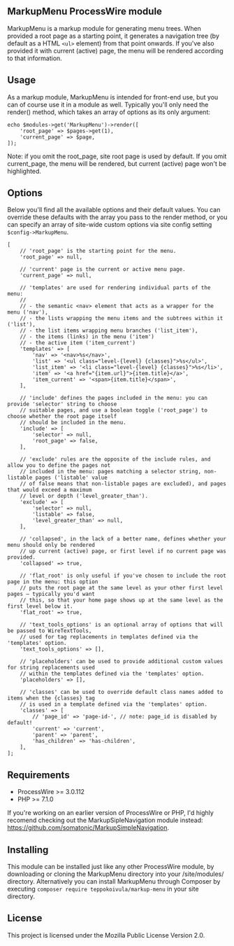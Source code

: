 MarkupMenu ProcessWire module
-----------------------------

MarkupMenu is a markup module for generating menu trees. When provided a root page as a starting point,
it generates a navigation tree (by default as a HTML `<ul>` element) from that point onwards. If you've
also provided it with current (active) page, the menu will be rendered according to that information.

## Usage

As a markup module, MarkupMenu is intended for front-end use, but you can of course use it in a module
as well. Typically you'll only need the render() method, which takes an array of options as its only
argument:

```
echo $modules->get('MarkupMenu')->render([
    'root_page' => $pages->get(1),
    'current_page' => $page,
]);
```

Note: if you omit the root_page, site root page is used by default. If you omit current_page, the menu
will be rendered, but current (active) page won't be highlighted.

## Options

Below you'll find all the available options and their default values. You can override these defaults
with the array you pass to the render method, or you can specify an array of site-wide custom options
via site config setting `$config->MarkupMenu`.

```
[
    // 'root_page' is the starting point for the menu.
    'root_page' => null,

    // 'current' page is the current or active menu page.
    'current_page' => null,

    // 'templates' are used for rendering individual parts of the menu:
    //
    // - the semantic <nav> element that acts as a wrapper for the menu ('nav'),
    // - the lists wrapping the menu items and the subtrees within it ('list'),
    // - the list items wrapping menu branches ('list_item'),
    // - the items (links) in the menu ('item')
    // - the active item ('item_current')
    'templates' => [
        'nav' => '<nav>%s</nav>',
        'list' => '<ul class="level-{level} {classes}">%s</ul>',
        'list_item' => '<li class="level-{level} {classes}">%s</li>',
        'item' => '<a href="{item.url}">{item.title}</a>',
        'item_current' => '<span>{item.title}</span>',
    ],

    // 'include' defines the pages included in the menu: you can provide 'selector' string to choose
    // suitable pages, and use a boolean toggle ('root_page') to choose whether the root page itself
    // should be included in the menu.
    'include' => [
        'selector' => null,
        'root_page' => false,
    ],

    // 'exclude' rules are the opposite of the include rules, and allow you to define the pages not
    // included in the menu: pages matching a selector string, non-listable pages ('listable' value
    // of false means that non-listable pages are excluded), and pages that would exceed a maximum
    // level or depth ('level_greater_than').
    'exclude' => [
        'selector' => null,
        'listable' => false,
        'level_greater_than' => null,
    ],

    // 'collapsed', in the lack of a better name, defines whether your menu should only be rendered
    // up current (active) page, or first level if no current page was provided.
    'collapsed' => true,

    // 'flat_root' is only useful if you've chosen to include the root page in the menu: this option
    // puts the root page at the same level as your other first level pages – typically you'd want
    // this, so that your home page shows up at the same level as the first level below it.
    'flat_root' => true,

    // 'text_tools_options' is an optional array of options that will be passed to WireTextTools,
    // used for tag replacements in templates defined via the 'templates' option.
    'text_tools_options' => [],

    // 'placeholders' can be used to provide additional custom values for string replacements used
    // within the templates defined via the 'templates' option.
    'placeholders' => [],

    // 'classes' can be used to override default class names added to items when the {classes} tag
    // is used in a template defined via the 'templates' option.
    'classes' => [
        // 'page_id' => 'page-id-', // note: page_id is disabled by default!
        'current' => 'current',
        'parent' => 'parent',
        'has_children' => 'has-children',
    ],
];
```

## Requirements

- ProcessWire >= 3.0.112
- PHP >= 7.1.0

If you're working on an earlier version of ProcessWire or PHP, I'd highly recomend checking out the
MarkupSipleNavigation module instead: https://github.com/somatonic/MarkupSimpleNavigation.

## Installing

This module can be installed just like any other ProcessWire module, by downloading or cloning the
MarkupMenu directory into your /site/modules/ directory. Alternatively you can install MarkupMenu
through Composer by executing `composer require teppokoivula/markup-menu` in your site directory.

## License

This project is licensed under the Mozilla Public License Version 2.0.
